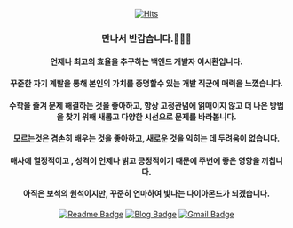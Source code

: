 <div align=center>
	
  [![Hits](https://hits.seeyoufarm.com/api/count/incr/badge.svg?url=https%3A%2F%2Fgithub.com%2FJinDevT)](https://hits.seeyoufarm.com)
  ### 만나서 반갑습니다.🧑🏻‍💻
  #### 언제나 최고의 효율을 추구하는 백엔드 개발자 이시환입니다.
  #### 꾸준한 자기 계발을 통해 본인의 가치를 증명할수 있는 개발 직군에 매력을 느꼈습니다.
  #### 수학을 즐겨 문제 해결하는 것을 좋아하고, 항상 고정관념에 얽매이지 않고 더 나은 방법을 찾기 위해 새롭고 다양한 시선으로 문제를 바라봅니다.
  #### 모르는것은 겸손히 배우는 것을 좋아하고, 새로운 것을 익히는 데 두려움이 없습니다.
  #### 매사에 열정적이고 , 성격이 언제나 밝고 긍정적이기 때문에 주변에 좋은 영향을 끼칩니다.
  #### 아직은 보석의 원석이지만, 꾸준히 연마하여 빛나는 다이아몬드가 되겠습니다.
  [![Readme Badge](http://img.shields.io/badge/-Resume-black?style=flat-square&logo=Github&link=https://www.notion.so/Lee-Sihwan-bf3f5793f4eb4e44adcd77fa433934b6)](https://www.notion.so/Lee-Sihwan-bf3f5793f4eb4e44adcd77fa433934b6) 
[![Blog Badge](https://img.shields.io/badge/-Blog-1877f2?style=flat-square&logo=Bloglovin&logoColor=white&link=https://velog.io/@stay136)](https://velog.io/@stay136) 
[![Gmail Badge](https://img.shields.io/badge/-Gmail-d14836?style=flat-square&logo=Gmail&logoColor=white&link=mailto:stay136@gmail.com)](mailto:stay136@gmail.com)
</div>

